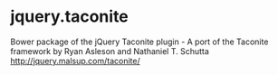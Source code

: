 jquery.taconite
===============

 Bower package of the jQuery Taconite plugin - A port of the Taconite framework by Ryan Asleson and  Nathaniel T. Schutta
 http://jquery.malsup.com/taconite/
